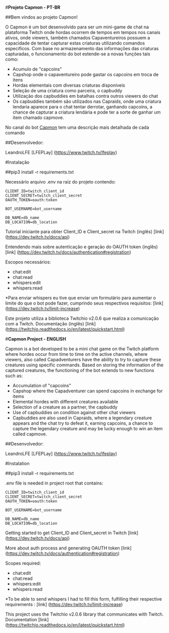 #**Projeto Capmon - PT-BR**

##Bem vindos ao projeto Capmon!

O Capmon é um bot desenvolvido para ser um mini-game de chat na plataforma Twitch onde hordas ocorrem de tempos em tempos nos canais ativos, onde viewers, também chamados Capaventureiros possuem a capacidade de tentar capturar estas criaturas utilizando comandos especificos. Com base no armazenamento das informações das criaturas capturadas, o funcionamento do bot estende-se a novas funções tais como:

 - Acumulo de "capcoins"
 - Capshop onde o capaventureiro pode gastar os capcoins em troca de itens 
 - Hordas elementais com diversas criaturas disponíveis 
 - Seleção de uma criatura como parceira, o capbuddy 
 - Utilização dos capbuddies em batalhas contra outros viewers do chat
 - Os capbuddies também são utilizados nas Capraids, onde uma criatura lendaria aparece para o chat tentar derrotar, ganhando capcoins, a chance de capturar a criatura lendária e pode ter a sorte de ganhar um item chamado capmove. 

No canal do bot [Capmon](https://www.twitch.tv/capmon) tem uma descrição mais detalhada de cada comando


##Desenvolvedor:

LeandroLFE [LFEPLay] (https://www.twitch.tv/lfeplay)


#Instalação

##pip3 install -r requirements.txt

Necessário arquivo .env na raiz do projeto contendo:

```
CLIENT_ID=twitch_client_id
CLIENT_SECRET=twitch_client_secret
OAUTH_TOKEN=oauth:token

BOT_USERNAME=bot_username

DB_NAME=db_name
DB_LOCATION=db_location
```

Tutorial iniciante para obter Client_ID e Client_secret na Twitch (inglês) [link] (https://dev.twitch.tv/docs/api)

Entendendo mais sobre autenticação e geração do OAUTH token (inglês) [link] (https://dev.twitch.tv/docs/authentication#registration)

Escopos necessários:

 - chat:edit
 - chat:read
 - whispers:edit
 - whispers:read

*Para enviar whispers eu tive que enviar um formulário para aumentar o limite do que o bot pode fazer, cumprindo seus respectivos requisitos: [link] (https://dev.twitch.tv/limit-increase)

Este projeto utiliza a biblioteca Twitchio v2.0.6 que realiza a comunicação com a Twitch.
Documentação (inglês) [link] (https://twitchio.readthedocs.io/en/latest/quickstart.html)


#**Capmon Project - ENGLISH**

Capmon is a bot developed to be a mini chat game on the Twitch platform where hordes occur from time to time on the active channels, where viewers, also called Capadventurers have the ability to try to capture these creatures using specific commands. Based on storing the information of the captured creatures, the functioning of the bot extends to new functions such as:

   - Accumulation of "capcoins"
   - Capshop where the Capadventurer can spend capcoins in exchange for items
   - Elemental hordes with different creatures available
   - Selection of a creature as a partner, the capbuddy
   - Use of capbuddies on condition against other chat viewers
   - Capbuddies are also used in Capraids, where a legendary creature appears and the chat try to defeat it, earning capcoins, a chance to capture the legendary creature and may be lucky enough to win an item called capmove.


##Desenvolvedor:

LeandroLFE [LFEPLay] (https://www.twitch.tv/lfeplay)


#Instalation

##pip3 install -r requirements.txt

.env file is needed in project root that contains:

```
CLIENT_ID=twitch_client_id
CLIENT_SECRET=twitch_client_secret
OAUTH_TOKEN=oauth:token

BOT_USERNAME=bot_username

DB_NAME=db_name
DB_LOCATION=db_location
```

Getting started to get Client_ID and Client_secret in Twitch [link] (https://dev.twitch.tv/docs/api)

More about auth process and generating OAUTH token [link] (https://dev.twitch.tv/docs/authentication#registration)

Scopes required:

 - chat:edit
 - chat:read
 - whispers:edit
 - whispers:read

*To be able to send whispers I had to fill this form, fulfilling their respective requirements : [link] (https://dev.twitch.tv/limit-increase)

This project uses the Twitchio v2.0.6 library that communicates with Twitch.
Documentation [link] (https://twitchio.readthedocs.io/en/latest/quickstart.html)



